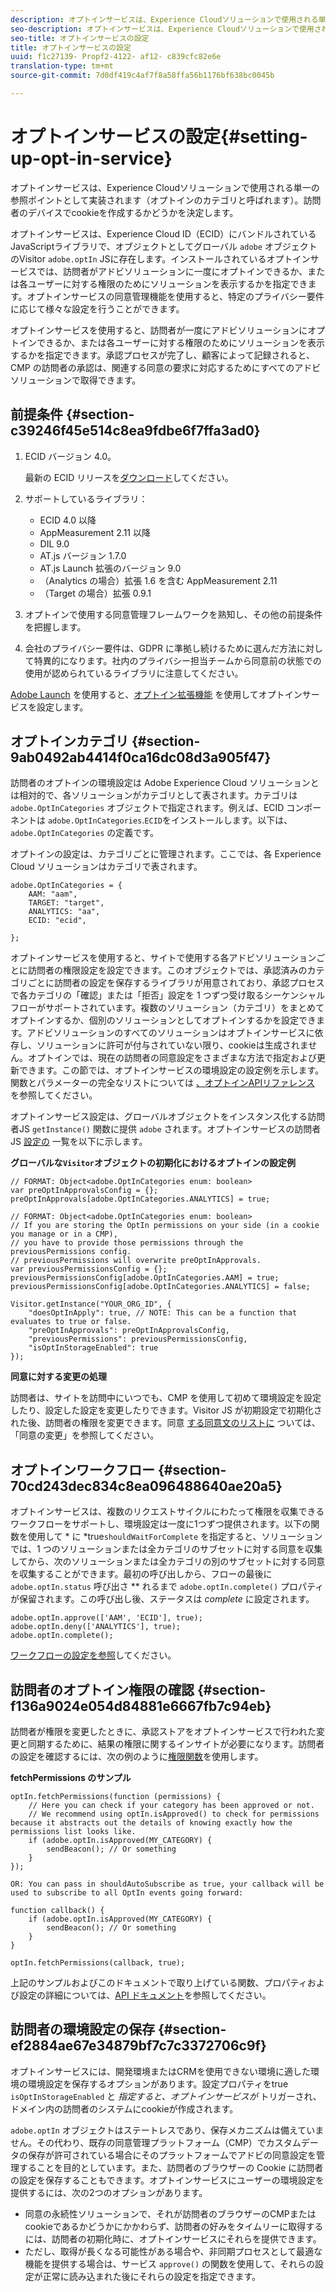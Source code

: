 ```yaml
---
description: オプトインサービスは、Experience Cloudソリューションで使用される単一の参照ポイントとして実装されます（オプトインのカテゴリと呼ばれます）。訪問者のデバイスでcookieを作成するかどうかを決定します。
seo-description: オプトインサービスは、Experience Cloudソリューションで使用される単一の参照ポイントとして実装されます（オプトインのカテゴリと呼ばれます）。訪問者のデバイスでcookieを作成するかどうかを決定します。
seo-title: オプトインサービスの設定
title: オプトインサービスの設定
uuid: f1c27139- Propf2-4122- af12- c839cfc82e6e
translation-type: tm+mt
source-git-commit: 7d0df419c4af7f8a58ffa56b1176bf638bc0045b

---
```



# オプトインサービスの設定{#setting-up-opt-in-service}

オプトインサービスは、Experience Cloudソリューションで使用される単一の参照ポイントとして実装されます（オプトインのカテゴリと呼ばれます）。訪問者のデバイスでcookieを作成するかどうかを決定します。

オプトインサービスは、Experience Cloud ID（ECID）にバンドルされているJavaScriptライブラリで、オブジェクトとしてグローバル `adobe` オブジェクトのVisitor `adobe.optIn` JSに存在します。インストールされているオプトインサービスでは、訪問者がアドビソリューションに一度にオプトインできるか、または各ユーザーに対する権限のためにソリューションを表示するかを指定できます。オプトインサービスの同意管理機能を使用すると、特定のプライバシー要件に応じて様々な設定を行うことができます。

オプトインサービスを使用すると、訪問者が一度にアドビソリューションにオプトインできるか、または各ユーザーに対する権限のためにソリューションを表示するかを指定できます。承認プロセスが完了し、顧客によって記録されると、CMP の訪問者の承認は、関連する同意の要求に対応するためにすべてのアドビソリューションで取得できます。

## 前提条件 {#section-c39246f45e514c8ea9fdbe6f7ffa3ad0}

1. ECID バージョン 4.0。

   最新の ECID リリースを[ダウンロード](https://github.com/Adobe-Marketing-Cloud/id-service/releases)してください。

1. サポートしているライブラリ：

   * ECID 4.0 以降
   * AppMeasurement 2.11 以降
   * DIL 9.0
   * AT.js バージョン 1.7.0
   * AT.js Launch 拡張のバージョン 9.0
   * （Analytics の場合）拡張 1.6 を含む AppMeasurement 2.11
   * （Target の場合）拡張 0.9.1

1. オプトインで使用する同意管理フレームワークを熟知し、その他の前提条件を把握します。

   <!--
   For IAB, see here for additional pre-reqs.
   -->

1. 会社のプライバシー要件は、GDPR に準拠し続けるために選んだ方法に対して特異的になります。社内のプライバシー担当チームから同意前の状態での使用が認められているライブラリに注意してください。

[Adobe Launch](https://docs.adobelaunch.com/) を使用すると、[オプトイン拡張機能](../../implementation-guides/opt-in-service/launch.md) を使用してオプトインサービスを設定します。

## オプトインカテゴリ {#section-9ab0492ab4414f0ca16dc08d3a905f47}

訪問者のオプトインの環境設定は Adobe Experience Cloud ソリューションとは相対的で、各ソリューションがカテゴリとして表されます。カテゴリは `adobe.OptInCategories` オブジェクトで指定されます。例えば、ECID コンポーネントは `adobe.OptInCategories`.`ECID`をインストールします。以下は、`adobe.OptInCategories` の定義です。

オプトインの設定は、カテゴリごとに管理されます。ここでは、各 Experience Cloud ソリューションはカテゴリで表されます。

```
adobe.OptInCategories = { 
    AAM: "aam", 
    TARGET: "target",  
    ANALYTICS: "aa", 
    ECID: "ecid", 
     
};
```

オプトインサービスを使用すると、サイトで使用する各アドビソリューションごとに訪問者の権限設定を設定できます。このオブジェクトでは、承認済みのカテゴリごとに訪問者の設定を保存するライブラリが用意されており、承認プロセスで各カテゴリの「確認」または「拒否」設定を 1 つずつ受け取るシーケンシャルフローがサポートされています。複数のソリューション（カテゴリ）をまとめてオプトインするか、個別のソリューションとしてオプトインするかを設定できます。アドビソリューションのすべてのソリューションはオプトインサービスに依存し、ソリューションに許可が付与されていない限り、cookieは生成されません。オプトインでは、現在の訪問者の同意設定をさまざまな方法で指定および更新できます。この節では、オプトインサービスの環境設定の設定例を示します。関数とパラメーターの完全なリストについては [、オプトインAPIリファレンス](../../implementation-guides/opt-in-service/api.md#reference-4f30152333dd4990ab10c1b8b82fc867) を参照してください。

オプトインサービス設定は、グローバルオブジェクトをインスタンス化する訪問者JS `getInstance()` 関数に提供 `adobe` されます。オプトインサービスの訪問者JS [設定の](../../implementation-guides/opt-in-service/api.md#section-d66018342baf401389f248bb381becbf) 一覧を以下に示します。

**グローバルな`Visitor`オブジェクトの初期化におけるオプトインの設定例**

```
// FORMAT: Object<adobe.OptInCategories enum: boolean> 
var preOptInApprovalsConfig = {}; 
preOptInApprovals[adobe.OptInCategories.ANALYTICS] = true; 
  
// FORMAT: Object<adobe.OptInCategories enum: boolean> 
// If you are storing the OptIn permissions on your side (in a cookie you manage or in a CMP), 
// you have to provide those permissions through the previousPermissions config. 
// previousPermissions will overwrite preOptInApprovals. 
var previousPermissionsConfig = {}; 
previousPermissionsConfig[adobe.OptInCategories.AAM] = true; 
previousPermissionsConfig[adobe.OptInCategories.ANALYTICS] = false; 
  
Visitor.getInstance("YOUR_ORG_ID", { 
    "doesOptInApply": true, // NOTE: This can be a function that evaluates to true or false. 
    "preOptInApprovals": preOptInApprovalsConfig, 
    "previousPermissions": previousPermissionsConfig, 
    "isOptInStorageEnabled": true 
});
```

**同意に対する変更の処理**

訪問者は、サイトを訪問中にいつでも、CMP を使用して初めて環境設定を設定したり、設定した設定を変更したりできます。Visitor JS が初期設定で初期化された後、訪問者の権限を変更できます。同意 [する同意文のリストに](../../implementation-guides/opt-in-service/api.md#section-c3d85403ff0d4394bd775c39f3d001fc) ついては、「同意の変更」を参照してください。

<!--
<p> *** <b>sample code block </b>*** </p>
-->

## オプトインワークフロー {#section-70cd243dec834c8ea096488640ae20a5}

オプトインサービスは、複数のリクエストサイクルにわたって権限を収集できるワークフローをサポートし、環境設定は一度に1つずつ提供されます。以下の関数を使用して * に *true`shouldWaitForComplete` を指定すると、ソリューションでは、1 つのソリューションまたは全カテゴリのサブセットに対する同意を収集してから、次のソリューションまたは全カテゴリの別のサブセットに対する同意を収集することができます。最初の呼び出しから、フローの最後に `adobe.optIn.status` 呼び出さ ** れるまで `adobe.optIn.complete()` プロパティが保留されます。この呼び出し後、ステータスは *complete* に設定されます。

```
adobe.optIn.approve(['AAM', 'ECID'], true); 
adobe.optIn.deny(['ANALYTICS'], true); 
adobe.optIn.complete();
```

[ワークフローの設定を参照](../../implementation-guides/opt-in-service/api.md#section-2c5adfa5459c4e72b96d2693123a53c2)してください。

## 訪問者のオプトイン権限の確認 {#section-f136a9024e054d84881e6667fb7c94eb}

訪問者が権限を変更したときに、承認ストアをオプトインサービスで行われた変更と同期するために、結果の権限に関するインサイトが必要になります。訪問者の設定を確認するには、次の例のように[権限関数](../../implementation-guides/opt-in-service/api.md#section-7fe57279b5b44b4f8fe47e336df60155)を使用します。

**fetchPermissions のサンプル**

```
optIn.fetchPermissions(function (permissions) { 
    // Here you can check if your category has been approved or not. 
    // We recommend using optIn.isApproved() to check for permissions because it abstracts out the details of knowing exactly how the permissions list looks like. 
    if (adobe.optIn.isApproved(MY_CATEGORY) { 
        sendBeacon(); // Or something 
    } 
});

OR: You can pass in shouldAutoSubscribe as true, your callback will be used to subscribe to all OptIn events going forward:

function callback() { 
    if (adobe.optIn.isApproved(MY_CATEGORY) { 
        sendBeacon(); // Or something 
    } 
}

optIn.fetchPermissions(callback, true);
```

上記のサンプルおよびこのドキュメントで取り上げている関数、プロパティおよび設定の詳細については、[API ドキュメント](../../implementation-guides/opt-in-service/api.md#reference-4f30152333dd4990ab10c1b8b82fc867)を参照してください。

## 訪問者の環境設定の保存 {#section-ef2884ae67e34879bf7c7c3372706c9f}

オプトインサービスには、開発環境またはCRMを使用できない環境に適した環境の環境設定を保存するオプションがあります。設定プロパティをtrue `isOptInStorageEnabled` と *指定すると、オプトインサービスが* トリガーされ、ドメイン内の訪問者のシステムにcookieが作成されます。

`adobe.optIn` オブジェクトはステートレスであり、保存メカニズムは備えていません。その代わり、既存の同意管理プラットフォーム（CMP）でカスタムデータの保存が許可されている場合にそのプラットフォームでアドビの同意設定を管理することを目的としています。また、訪問者のブラウザーの Cookie に訪問者の設定を保存することもできます。オプトインサービスにユーザーの環境設定を提供するには、次の2つのオプションがあります。

* 同意の永続性ソリューションで、それが訪問者のブラウザーのCMPまたはcookieであるかどうかにかかわらず、訪問者の好みをタイムリーに取得するには、訪問者の初期化時に、オプトインサービスにそれらを提供できます。
* ただし、取得が長くなる可能性がある場合や、非同期プロセスとして最適な機能を提供する場合は、サービス `approve()` の関数を使用して、それらの設定が正常に読み込まれた後にそれらの設定を指定できます。

